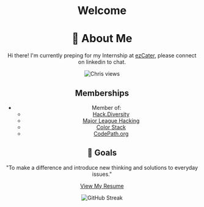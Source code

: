 <div style="text-align: center;">

# Welcome

# :postbox: About Me

Hi there! I'm currently preping for my Internship at [ezCater](https://www.ezcater.com/), please connect on linkedin to chat.

![Chris views](https://komarev.com/ghpvc/?username=ChristopherAlphonsee&style=for-the-badge)

## Memberships

-   Member of:
    -   [Hack.Diversity](https://www.hackdiversity.com/)
    -   [Major League Hacking](https://mlh.io/)
    -   [Color Stack](https://www.colorstack.org/)
    -   [CodePath.org](https://www.codepath.org/)

## 💼 Goals

"To make a difference and introduce new thinking and solutions to everyday issues."

[View My Resume](https://christopheralphonse.com/Christopher_Alphonse_Resume.pdf)

![GitHub Streak](https://github-readme-stats.vercel.app/api?username=christopheralphonse&show_icons=true&include_all_commits=true&theme=tokyonight&hide_border=false&hide=issues&count_private=true)

</div>
